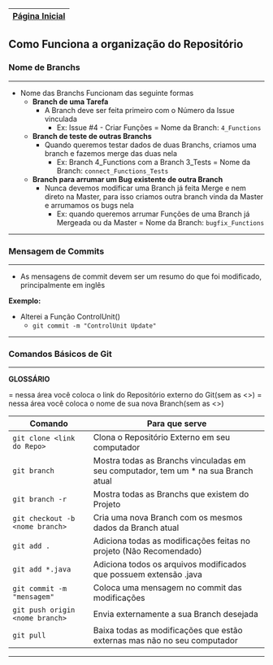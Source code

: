 [Página Inicial](Home)|
|---|


## Como Funciona a organização do Repositório

### Nome de Branchs

---

* Nome das Branchs Funcionam das seguinte formas
   * **Branch de uma Tarefa**
       * A Branch deve ser feita primeiro com o Número da Issue vinculada
          * Ex: Issue #4 - Criar Funções = Nome da Branch: `4_Functions`
   * **Branch de teste de outras Branchs**
       * Quando queremos testar dados de duas Branchs, criamos uma branch e fazemos merge das duas nela
          * Ex: Branch 4_Functions com a Branch 3_Tests = Nome da Branch: `connect_Functions_Tests`
   * **Branch para arrumar um Bug existente de outra Branch**
       * Nunca devemos modificar uma Branch já feita Merge e nem direto na Master, para isso criamos outra branch vinda da Master e arrumamos os bugs nela
          * Ex: quando queremos arrumar Funções de uma Branch já Mergeada ou da Master = Nome da Branch: `bugfix_Functions`

---

### Mensagem de Commits

---

* As mensagens de commit devem ser um resumo do que foi modificado, principalmente em inglês

**Exemplo:**

* Alterei a Função ControlUnit()
    * `git commit -m "ControlUnit Update"`

---


### Comandos Básicos de Git

---

**GLOSSÁRIO**

<link do repo> = nessa área você coloca o link do Repositório externo do Git(sem as <>)
<nome branch> = nessa área você coloca o nome de sua nova Branch(sem as <>)


Comando|Para que serve
|---|---|
`git clone <link do Repo>`| Clona o Repositório Externo em seu computador
`git branch`| Mostra todas as Branchs vinculadas em seu computador, tem um * na sua Branch atual
`git branch -r`| Mostra todas as Branchs que existem do Projeto
`git checkout -b <nome branch>`| Cria uma nova Branch com os mesmos dados da Branch atual
`git add .`|  Adiciona todas as modificações feitas no projeto (Não Recomendado)
`git add *.java`| Adiciona todos os arquivos modificados que possuem extensão .java
`git commit -m "mensagem"`| Coloca uma mensagem no commit das modificações
`git push origin <nome branch>`| Envia externamente a sua Branch desejada
`git pull`| Baixa todas as modificações que estão externas mas não no seu computador 

---
